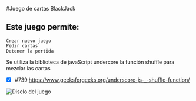 #Juego de cartas BlackJack

##  Este juego permite:
```
Crear nuevo juego
Pedir cartas
Detener la pertida
```

Se utiliza la biblioteca de javaScript undercore la función shuffle para mezclar las cartas
- [x] #739 https://www.geeksforgeeks.org/underscore-js-_-shuffle-function/

![Diselo del juego](https://user-images.githubusercontent.com/82009638/190538767-02845003-fc2e-42b4-804d-938f59eb1f76.png)
